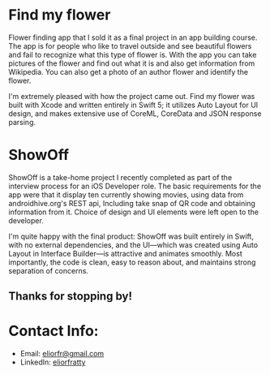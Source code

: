 # Find my flower
Flower finding app that I sold it as a final project in an app building course. 
The app is for people who like to travel outside and see beautiful flowers and fail to recognize what this type of flower is. 
With the app you can take pictures of the flower and find out what it is and also get information from Wikipedia. You can also get a photo of an author
flower and identify the flower.

I'm extremely pleased with how the project came out. 
Find my flower was built with Xcode and written entirely in Swift 5; it utilizes Auto Layout for
UI design, and makes extensive use of CoreML, CoreData and JSON response parsing.

# ShowOff
ShowOff is a take-home project I recently completed as part of the interview process for an iOS Developer role. The
basic requirements for the app were that it display ten currently showing movies, using data
from androidhive.org's REST api, Including take snap of QR code and obtaining information from it.
Choice of design and UI elements were left open to the developer.

I'm quite happy with the final product: ShowOff was built entirely in Swift, with no external dependencies, and the
UI—which was created using Auto Layout in Interface Builder—is attractive and animates smoothly. Most importantly, the
code is clean, easy to reason about, and maintains strong separation of concerns.

## Thanks for stopping by!

# Contact Info:

- Email: eliorfr@gmail.com
- LinkedIn: [eliorfratty](https://www.linkedin.com/in/elior-fratty-208659143/)

